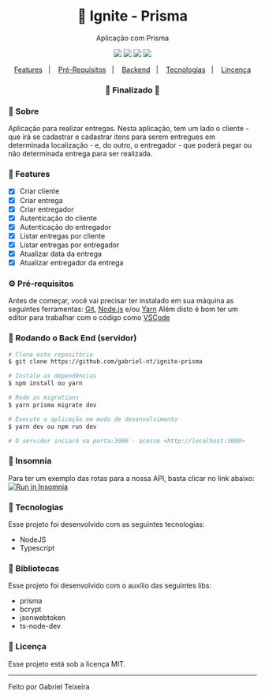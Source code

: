 <h1 align="center">
    🚀 Ignite - Prisma
</h1>
<p align="center">Aplicação com Prisma</p>

<p align="center">
  <img src="https://img.shields.io/badge/node-14.15.4-green"/>
  <img src="https://img.shields.io/badge/typescript-4.5.4-blue"/>
  <img src="https://img.shields.io/badge/last%20commit-january-orange" />
  <img src="https://img.shields.io/badge/license-MIT-success"/>
</p>

<p align="center">
  <a href="#-features">Features</a>&nbsp;&nbsp;&nbsp;|&nbsp;&nbsp;&nbsp;
  <a href="#-pré-requisitos">Pré-Requisitos</a>&nbsp;&nbsp;&nbsp;|&nbsp;&nbsp;&nbsp;
  <a href="#-rodando-o-back-end-servidor">Backend</a>&nbsp;&nbsp;&nbsp;|&nbsp;&nbsp;&nbsp;
  <a href="#-tecnologias">Tecnologias</a>&nbsp;&nbsp;&nbsp;|&nbsp;&nbsp;&nbsp;
  <a href="#-licença">Lincença</a>
</p>

<h3 align="center"> 
🚧  Finalizado  🚧
</h3>

### 📌 Sobre 
Aplicação para realizar entregas. Nesta aplicação, tem um lado o cliente - que irá se cadastrar e cadastrar itens para serem entregues em determinada localização - e, do outro, o entregador - que poderá pegar ou não determinada entrega para ser realizada.

### 📎 Features

- [x] Criar cliente
- [x] Criar entrega
- [x] Criar entregador
- [x] Autenticação do cliente
- [x] Autenticação do entregador
- [x] Listar entregas por cliente
- [x] Listar entregas por entregador
- [x] Atualizar data da entrega
- [x] Atualizar entregador da entrega

### ⚙ Pré-requisitos

Antes de começar, você vai precisar ter instalado em sua máquina as seguintes ferramentas:
[Git](https://git-scm.com), [Node.js](https://nodejs.org/en/) e/ou [Yarn](https://https://yarnpkg.com/) 
Além disto é bom ter um editor para trabalhar com o código como [VSCode](https://code.visualstudio.com/)

### 🎲 Rodando o Back End (servidor)

```bash
# Clone este repositório
$ git clone https://github.com/gabriel-nt/ignite-prisma

# Instale as dependências
$ npm install ou yarn

# Rode as migrations
$ yarn prisma migrate dev

# Execute a aplicação em modo de desenvolvimento
$ yarn dev ou npm run dev

# O servidor inciará na porta:3000 - acesse <http://localhost:3000>
```

### 🧾 Insomnia
Para ter um exemplo das rotas para a nossa API, basta clicar no link abaixo:
</br>
<a href="https://insomnia.rest/run/?label=Rentx&uri=https%3A%2F%2Fgithub.com%2Fgabriel-nt%2Frentx-api%2Fblob%2Fmaster%2Fassets%2Fcollection_insomnia.json" target="_blank"><img src="https://insomnia.rest/images/run.svg" alt="Run in Insomnia"></a>

### :rocket: Tecnologias

Esse projeto foi desenvolvido com as seguintes tecnologias:

- NodeJS
- Typescript

### 📕 Bibliotecas

Esse projeto foi desenvolvido com o auxílio das seguintes libs:

- prisma
- bcrypt
- jsonwebtoken
- ts-node-dev

### :memo: Licença

Esse projeto está sob a licença MIT.

<hr/>

Feito por Gabriel Teixeira
